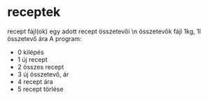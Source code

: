 # receptek
recept fájl(ok) egy adott recept összetevői \n
összetevők fájl 1kg, 1l összetevő ára
A program: 
- 0 kilépés
- 1 új recept
- 2 összes recept
- 3 új összetevő, ár
- 4 recept ára
- 5 recept törlése 
